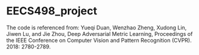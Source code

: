 # EECS498_project
The code is referenced from:
Yueqi Duan, Wenzhao Zheng, Xudong Lin, Jiwen Lu, and Jie Zhou, Deep Adversarial Metric Learning, Proceedings of the IEEE Conference on Computer Vision and Pattern Recognition (CVPR). 2018: 2780-2789.
